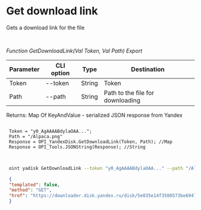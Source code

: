 ﻿---
sidebar_position: 6
---

# Get download link
 Gets a download link for the file




<br/>


*Function GetDownloadLink(Val Token, Val Path) Export*

 | Parameter | CLI option | Type | Destination |
 |-|-|-|-|
 | Token | --token | String | Token |
 | Path | --path | String | Path to the file for downloading |

 
 Returns: Map Of KeyAndValue - serialized JSON response from Yandex


```bsl title="Code example"
 
 Token = "y0_AgAAAABdylaOAA...";
 Path = "/Alpaca.png"
 Response = OPI_YandexDisk.GetDownloadLink(Token, Path); //Map
 Response = OPI_Tools.JSONString(Response); //String
 
```
	


```sh title="CLI command example"
 
 oint yadisk GetDownloadLink --token "y0_AgAAAABdylaOAA..." --path "/Alpaca.png"

```

```json title="Result"
 {
 "templated": false,
 "method": "GET",
 "href": "https://downloader.disk.yandex.ru/disk/5e035e14f3580573be69477a0a5a41a598227875d7c471604e386ee2dcfc7067/65c62a93/gwThwhLBKYvLhQCNnqAHis09lIY3JS6kMxocI4drJ-uZelc6zzgdG8REX8G87z9KG45VhprQarmCtb_OEKbojQ%3D%3D?uid=1573541518&filename=%D0%90%D0%BB%D1%8C%D0%BF%D0%B0%D0%BA%D0%B0.png&disposition=attachment&hash=&limit=0&content_type=image%2Fpng&owner_uid=1573541518&fsize=440431&hid=0e9b208e1aea0dbd58b4b43ccdc3ad5a&media_type=image&tknv=v2&etag=8d7bf7d7ee61113f9044f3a28496e458"
 }
```
